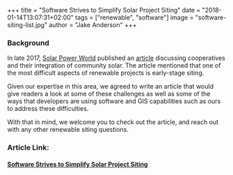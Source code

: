 +++
title = "Software Strives to Simplify Solar Project Siting"
date = "2018-01-14T13:07:31+02:00"
tags = ["renewable", "software"]
image = "software-siting-list.jpg"
author = "Jake Anderson"
+++

### Background

In late 2017, [Solar Power World](https://www.solarpowerworldonline.com/) published an [article](https://www.solarpowerworldonline.com/2017/11/electric-cooperatives-community-solar/) discussing cooperatives and their integration of community solar. The article mentioned that one of the most difficult aspects of renewable projects is early-stage siting.

Given our expertise in this area, we agreed to write an article that would give readers a look at some of these challenges as well as some of the ways that developers are using software and GIS capabilities such as ours to address these difficulties. 

With that in mind, we welcome you to check out the article, and reach out with any other renewable siting questions.

### Article Link:

#### [Software Strives to Simplify Solar Project Siting](https://www.solarpowerworldonline.com/2018/01/software-simplifies-solar-project-siting/)

